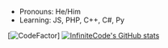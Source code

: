 - Pronouns: He/Him
- Learning: JS, PHP, C++, C#, Py

[![CodeFactor](https://www.codefactor.io/repository/github/infinitecod3/infinitecod3/badge)]
[![InfiniteCode's GitHub stats](https://github-readme-stats.vercel.app/api?username=InfiniteCod3)](https://github.com/anuraghazra/github-readme-stats)



